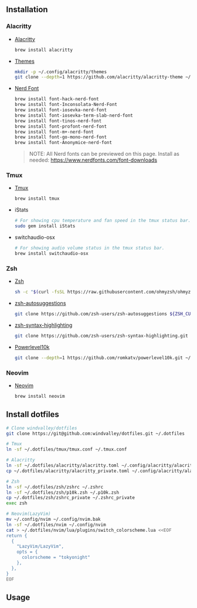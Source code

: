 ## Installation

### Alacritty

- [Alacritty](https://github.com/alacritty/alacritty)

  ```sh
  brew install alacritty
  ```

- [Themes](https://github.com/alacritty/alacritty-theme)

  ```sh
  mkdir -p ~/.config/alacritty/themes
  git clone --depth=1 https://github.com/alacritty/alacritty-theme ~/.config/alacritty/themes
  ```

- [Nerd Font](https://github.com/ryanoasis/nerd-fonts)

  ```sh
  brew install font-hack-nerd-font
  brew install font-Inconsolata-Nerd-Font 
  brew install font-iosevka-nerd-font
  brew install font-iosevka-term-slab-nerd-font
  brew install font-tinos-nerd-font
  brew install font-profont-nerd-font
  brew install font-m+-nerd-font
  brew install font-go-mono-nerd-font
  brew install font-Anonymice-nerd-font
  ```

  > NOTE: All Nerd fonts can be previewed on this page. Install as needed: <https://www.nerdfonts.com/font-downloads>

### Tmux

- [Tmux](https://github.com/tmux/tmux)

  ```sh
  brew install tmux
  ```

- iStats

  ```sh
  # For showing cpu temperature and fan speed in the tmux status bar.
  sudo gem install iStats
  ```

- switchaudio-osx

  ```sh
  # For showing audio volume status in the tmux status bar.
  brew install switchaudio-osx
  ```

### Zsh

- [Zsh](https://github.com/ohmyzsh/ohmyzsh)

  ```sh
  sh -c "$(curl -fsSL https://raw.githubusercontent.com/ohmyzsh/ohmyzsh/master/tools/install.sh)"
  ```

- [zsh-autosuggestions](https://github.com/zsh-users/zsh-autosuggestions)

  ```sh
  git clone https://github.com/zsh-users/zsh-autosuggestions ${ZSH_CUSTOM:-~/.oh-my-zsh/custom}/plugins/zsh-autosuggestions
  ```

- [zsh-syntax-highlighting](https://github.com/zsh-users/zsh-syntax-highlighting)

  ```sh
  git clone https://github.com/zsh-users/zsh-syntax-highlighting.git ${ZSH_CUSTOM:-~/.oh-my-zsh/custom}/plugins/zsh-syntax-highlighting
  ```

- [Powerlevel10k](https://github.com/romkatv/powerlevel10k)

  ```sh
  git clone --depth=1 https://github.com/romkatv/powerlevel10k.git ~/.powerlevel10k
  ```

### Neovim

- [Neovim](https://github.com/neovim/neovim)

  ```sh
  brew install neovim
  ```

## Install dotfiles

```sh
# Clone windvalley/dotfiles
git clone https://git@github.com:windvalley/dotfiles.git ~/.dotfiles

# Tmux
ln -sf ~/.dotfiles/tmux/tmux.conf ~/.tmux.conf

# Alacritty
ln -sf ~/.dotfiles/alacritty/alacritty.toml ~/.config/alacritty/alacritty.toml
cp ~/.dotfiles/alacritty/alacritty_private.toml ~/.config/alacritty/alacritty_private.toml

# Zsh
ln -sf ~/.dotfiles/zsh/zshrc ~/.zshrc
ln -sf ~/.dotfiles/zsh/p10k.zsh ~/.p10k.zsh
cp ~/.dotfiles/zsh/zshrc_private ~/.zshrc_private
exec zsh

# Neovim(LazyVim)
mv ~/.config/nvim ~/.config/nvim.bak
ln -sf ~/.dotfiles/nvim ~/.config/nvim
cat > ~/.dotfiles/nvim/lua/plugins/switch_colorscheme.lua <<EOF
return {
  {
    "LazyVim/LazyVim",
    opts = {
      colorscheme = "tokyonight"
    },
  },
}
EOF
```

## Usage
